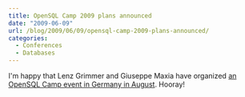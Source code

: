 ```yaml
---
title: OpenSQL Camp 2009 plans announced
date: "2009-06-09"
url: /blog/2009/06/09/opensql-camp-2009-plans-announced/
categories:
  - Conferences
  - Databases
---
```

I'm happy that Lenz Grimmer and Giuseppe Maxia have organized [an OpenSQL Camp event in Germany in August](http://opensqlcamp.org/Events/2009/). Hooray!


